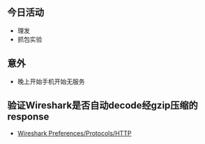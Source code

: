 ## 今日活动

- 理发
- 抓包实验

## 意外

- 晚上开始手机开始无服务

## 验证Wireshark是否自动decode经gzip压缩的response

- [Wireshark Preferences/Protocols/HTTP][1]



[1]: https://wiki.wireshark.org/HTTP_Preferences
